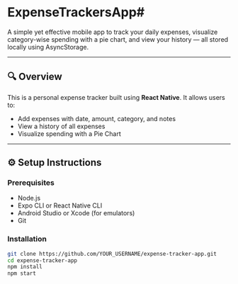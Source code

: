 # ExpenseTrackersApp# 

A simple yet effective mobile app to track your daily expenses, visualize category-wise spending with a pie chart, and view your history — all stored locally using AsyncStorage.

---

## 🔍 Overview

This is a personal expense tracker built using **React Native**. It allows users to:

- Add expenses with date, amount, category, and notes
- View a history of all expenses
- Visualize spending with a Pie Chart

---

## ⚙️ Setup Instructions

### Prerequisites

- Node.js
- Expo CLI or React Native CLI
- Android Studio or Xcode (for emulators)
- Git

### Installation

```bash
git clone https://github.com/YOUR_USERNAME/expense-tracker-app.git
cd expense-tracker-app
npm install
npm start
